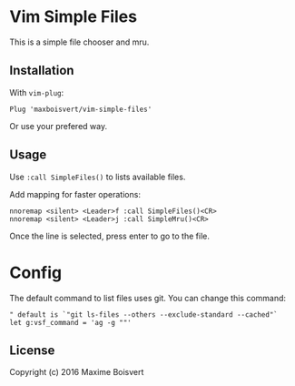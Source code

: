# Vim Simple Files

This is a simple file chooser and mru.

## Installation

With `vim-plug`:
```
Plug 'maxboisvert/vim-simple-files'
```

Or use your prefered way.

## Usage

Use `:call SimpleFiles()` to lists available files.

Add mapping for faster operations:
```
nnoremap <silent> <Leader>f :call SimpleFiles()<CR>
nnoremap <silent> <Leader>j :call SimpleMru()<CR>
```

Once the line is selected, press enter to go to the file.

# Config

The default command to list files uses git. You can change this command:

```vimf
" default is `"git ls-files --others --exclude-standard --cached"`
let g:vsf_command = 'ag -g ""'
```

## License

Copyright (c) 2016 Maxime Boisvert
